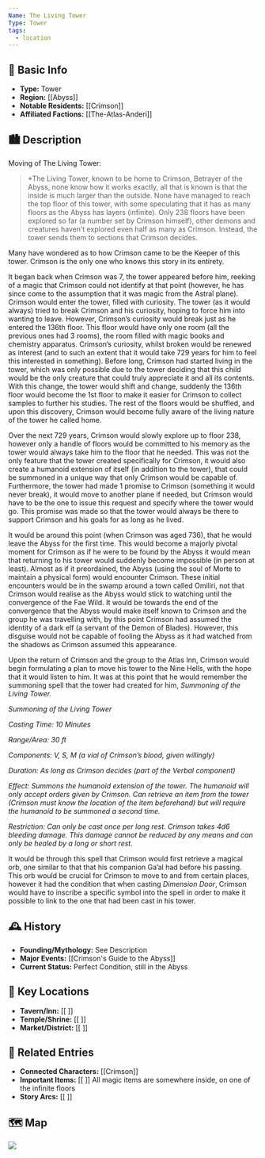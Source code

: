```yaml
---
Name: The Living Tower
Type: Tower
tags:
  - location
---
```

## 📍 Basic Info 
- **Type:** Tower
- **Region:** [[Abyss]]  
- **Notable Residents:** [[Crimson]]  
- **Affiliated Factions:** [[The-Atlas-Anderi]]  

## 🏙️ Description



Moving of The Living Tower:
> *The Living Tower, known to be home to Crimson, Betrayer of the Abyss, none know how it works exactly, all that is known is that the inside is much larger than the outside. None have managed to reach the top floor of this tower, with some speculating that it has as many floors as the Abyss has layers (infinite). Only 238 floors have been explored so far (a number set by Crimson himself), other demons and creatures haven’t explored even half as many as Crimson. Instead, the tower sends them to sections that Crimson decides.

Many have wondered as to how Crimson came to be the Keeper of this tower. Crimson is the only one who knows this story in its entirety.

It began back when Crimson was 7, the tower appeared before him, reeking of a magic that Crimson could not identify at that point (however, he has since come to the assumption that it was magic from the Astral plane). Crimson would enter the tower, filled with curiosity. The tower (as it would always) tried to break Crimson and his curiosity, hoping to force him into wanting to leave. However, Crimson’s curiosity would break just as he entered the 136th floor. This floor would have only one room (all the previous ones had 3 rooms), the room filled with magic books and chemistry apparatus. Crimson’s curiosity, whilst broken would be renewed as interest (and to such an extent that it would take 729 years for him to feel this interested in something). Before long, Crimson had started living in the tower, which was only possible due to the tower deciding that this child would be the only creature that could truly appreciate it and all its contents. With this change, the tower would shift and change, suddenly the 136th floor would become the 1st floor to make it easier for Crimson to collect samples to further his studies. The rest of the floors would be shuffled, and upon this discovery, Crimson would become fully aware of the living nature of the tower he called home.

Over the next 729 years, Crimson would slowly explore up to floor 238, however only a handle of floors would be committed to his memory as the tower would always take him to the floor that he needed. This was not the only feature that the tower created specifically for Crimson, it would also create a humanoid extension of itself (in addition to the tower), that could be summoned in a unique way that only Crimson would be capable of. Furthermore, the tower had made 1 promise to Crimson (something it would never break), it would move to another plane if needed, but Crimson would have to be the one to issue this request and specify where the tower would go. This promise was made so that the tower would always be there to support Crimson and his goals for as long as he lived.

It would be around this point (when Crimson was aged 736), that he would leave the Abyss for the first time. This would become a majorly pivotal moment for Crimson as if he were to be found by the Abyss it would mean that returning to his tower would suddenly become impossible (in person at least). Almost as if it preordained, the Abyss (using the soul of Morte to maintain a physical form) would encounter Crimson. These initial encounters would be in the swamp around a town called Omiliri, not that Crimson would realise as the Abyss would stick to watching until the convergence of the Fae Wild. It would be towards the end of the convergence that the Abyss would make itself known to Crimson and the group he was travelling with, by this point Crimson had assumed the identity of a dark elf (a servant of the Demon of Blades). However, this disguise would not be capable of fooling the Abyss as it had watched from the shadows as Crimson assumed this appearance.

Upon the return of Crimson and the group to the Atlas Inn, Crimson would begin formulating a plan to move his tower to the Nine Hells, with the hope that it would listen to him. It was at this point that he would remember the summoning spell that the tower had created for him, _Summoning of the Living Tower._

_Summoning of the Living Tower_

_Casting Time: 10 Minutes_

_Range/Area: 30 ft_

_Components: V, S, M (a vial of Crimson’s blood, given willingly)_

_Duration: As long as Crimson decides (part of the Verbal component)_

_Effect: Summons the humanoid extension of the tower. The humanoid will only accept orders given by Crimson. Can retrieve an item from the tower (Crimson must know the location of the item beforehand) but will require the humanoid to be summoned a second time._

_Restriction: Can only be cast once per long rest. Crimson takes 4d6 bleeding damage. This damage cannot be reduced by any means and can only be healed by a long or short rest._

It would be through this spell that Crimson would first retrieve a magical orb, one similar to that that his companion Ga’al had before his passing. This orb would be crucial for Crimson to move to and from certain places, however it had the condition that when casting _Dimension Door_, Crimson would have to inscribe a specific symbol into the spell in order to make it possible to link to the one that had been cast in his tower.
## 🕰️ History
- **Founding/Mythology:** See Description
- **Major Events:** [[Crimson's Guide to the Abyss]]  
- **Current Status:** Perfect Condition, still in the Abyss 

## 🌟 Key Locations
- **Tavern/Inn:** [[ ]]  
- **Temple/Shrine:** [[ ]]  
- **Market/District:** [[ ]]  

## 🔗 Related Entries
- **Connected Characters:** [[Crimson]]
- **Important Items:** [[ ]] All magic items are somewhere inside, on one of the infinite floors
- **Story Arcs:** [[ ]]

## 🗺️  Map
**![](https://lh7-rt.googleusercontent.com/docsz/AD_4nXe187EUJJdukT7VAiB1Db3Zbz3-nQHYm92eSVE9u0DcXHAbFcPq_K_Ua7wpqY7SD1L7vnBPD2QFgNbFtkGmlotsXVCG-_heebgtVCdg0m4jOVX1v2PMN6jFmIw1Po_FNYcESpfwRQ?key=sX5LukmKH2qyRAYo0YDcJoKB)**